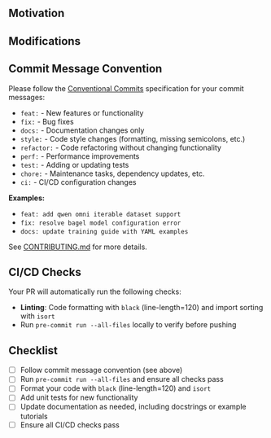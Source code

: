 <!-- Thank you for your contribution! We appreciate it. The following guidelines will help improve your pull request and facilitate feedback. If anything is unclear, don't hesitate to submit your pull request and ask the maintainers for assistance. -->

## Motivation

<!-- Explain the purpose of this PR and the goals it aims to achieve. -->

## Modifications

<!-- Describe the changes made in this PR. -->

## Commit Message Convention

Please follow the [Conventional Commits](https://www.conventionalcommits.org/) specification for your commit messages:

- `feat:` - New features or functionality
- `fix:` - Bug fixes
- `docs:` - Documentation changes only
- `style:` - Code style changes (formatting, missing semicolons, etc.)
- `refactor:` - Code refactoring without changing functionality
- `perf:` - Performance improvements
- `test:` - Adding or updating tests
- `chore:` - Maintenance tasks, dependency updates, etc.
- `ci:` - CI/CD configuration changes

**Examples:**
- `feat: add qwen omni iterable dataset support`
- `fix: resolve bagel model configuration error`
- `docs: update training guide with YAML examples`

See [CONTRIBUTING.md](../CONTRIBUTING.md) for more details.

## CI/CD Checks

Your PR will automatically run the following checks:

- **Linting**: Code formatting with `black` (line-length=120) and import sorting with `isort`
- Run `pre-commit run --all-files` locally to verify before pushing

## Checklist

- [ ] Follow commit message convention (see above)
- [ ] Run `pre-commit run --all-files` and ensure all checks pass
- [ ] Format your code with `black` (line-length=120) and `isort`
- [ ] Add unit tests for new functionality
- [ ] Update documentation as needed, including docstrings or example tutorials
- [ ] Ensure all CI/CD checks pass